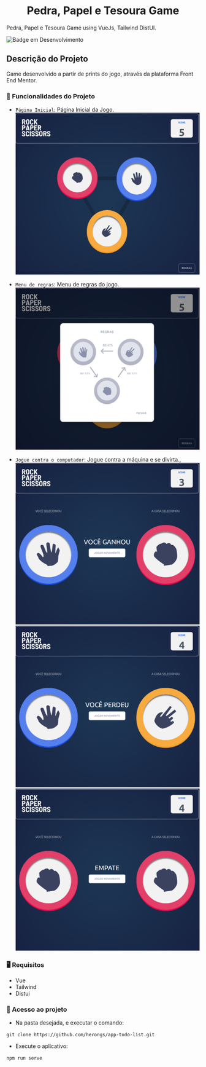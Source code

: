 <h1 align="center"> Pedra, Papel e Tesoura Game </h1>

Pedra, Papel e Tesoura Game using VueJs, Tailwind DistUI.

![Badge em Desenvolvimento](http://img.shields.io/static/v1?label=STATUS&message=%20FINISHED&color=RED&style=for-the-badge)

## Descrição do Projeto

Game desenvolvido a partir de prints do jogo, através da plataforma Front End Mentor.

### 📌 Funcionalidades do Projeto

- `Página Inicial`: Página Inicial da Jogo.
 ![](src/assets/design/tela-inicial.png) 

- `Menu de regras`: Menu de regras do jogo.
 ![](src/assets/design/regras.png) 

- `Jogue contra o computador`: Jogue contra a máquina e se divirta., 
 ![](src/assets/design/voce-ganhou.png)
 ![](src/assets/design/voce-perdeu.png)
 ![](src/assets/design/empate.png) 

 ### 🖥️ Requisitos
 
* Vue <br>
* Tailwind <br>
* Distui <br>

### 📁 Acesso ao projeto

* Na pasta desejada, e executar o comando:
```git
git clone https://github.com/herongs/app-todo-list.git
```
* Execute o aplicativo:
```
npm run serve
```

